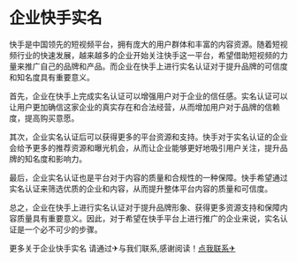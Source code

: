 # 企业快手实名

快手是中国领先的短视频平台，拥有庞大的用户群体和丰富的内容资源。随着短视频行业的快速发展，越来越多的企业开始关注快手这一平台，希望借助短视频的力量来推广自己的品牌和产品。而企业在快手上进行实名认证对于提升品牌的可信度和知名度具有重要意义。

首先，企业在快手上完成实名认证可以增强用户对于企业的信任感。实名认证可以让用户更加确信这家企业的真实存在和合法经营，从而增加用户对于品牌的信赖度，提高购买意愿。

其次，企业实名认证后可以获得更多的平台资源和支持。快手对于实名认证的企业会给予更多的推荐资源和曝光机会，从而让企业能够更好地吸引用户关注，提升品牌的知名度和影响力。

最后，企业实名认证也是平台对于内容的质量和合规性的一种保障。快手希望通过实名认证来筛选优质的企业和内容，从而提升整体平台内容的质量和可信度。

总之，企业在快手上进行实名认证对于提升品牌形象、获得更多资源支持和保障内容质量具有重要意义。因此，对于希望在快手平台上进行推广的企业来说，实名认证是一个必不可少的步骤。

更多关于企业快手实名 请通过✈与我们联系,感谢阅读！[点我联系✈](https://qa.G208.com)
